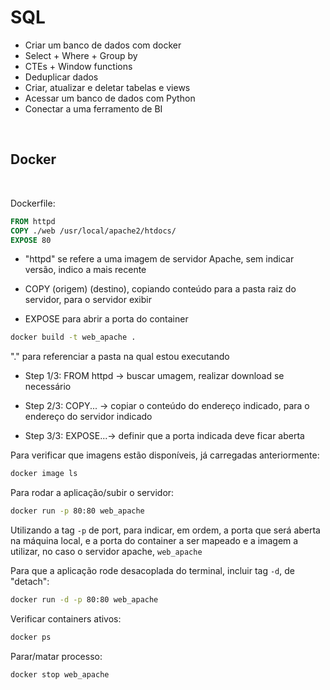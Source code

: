 # SQL 

- Criar um banco de dados com docker
- Select + Where + Group by
- CTEs + Window functions
- Deduplicar dados
- Criar, atualizar e deletar tabelas e views
- Acessar um banco de dados com Python
- Conectar a uma ferramento de BI


<br>

## Docker
<br>

Dockerfile:

```Dockerfile
FROM httpd
COPY ./web /usr/local/apache2/htdocs/
EXPOSE 80
```

- "httpd" se refere a uma imagem de servidor Apache, sem indicar versão, indico a mais recente

- COPY (origem) (destino), copiando conteúdo para a pasta raiz do servidor, para o servidor exibir

- EXPOSE para abrir a porta do container

```bash
docker build -t web_apache .
```
"." para referenciar a pasta na qual estou executando


- Step 1/3: FROM httpd -> buscar umagem, realizar download se necessário

- Step 2/3: COPY... -> copiar o conteúdo do endereço indicado, para o endereço do servidor indicado

- Step 3/3: EXPOSE...-> definir que a porta indicada deve ficar aberta


Para verificar que imagens estão disponíveis, já carregadas anteriormente:

```bash
docker image ls
```

Para rodar a aplicação/subir o servidor:

```bash
docker run -p 80:80 web_apache
```
Utilizando a tag `-p` de port, para indicar, em ordem, a porta que será aberta na máquina local, e a porta do container a ser mapeado
e a imagem a utilizar, no caso o servidor apache, `web_apache`

Para que a aplicação rode desacoplada do terminal, incluir tag `-d`, de "detach":

```bash
docker run -d -p 80:80 web_apache
```

Verificar containers ativos:

```bash
docker ps
```
Parar/matar processo:

```bash
docker stop web_apache
```
